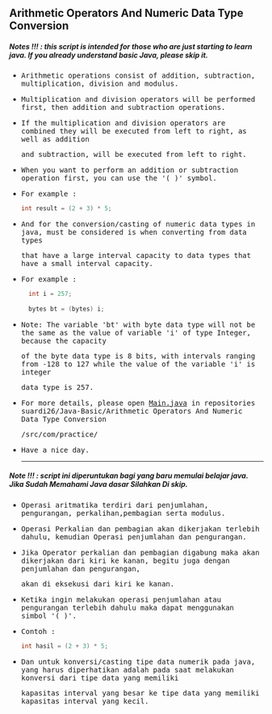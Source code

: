 ## Arithmetic Operators And Numeric Data Type Conversion
##### Notes !!! : this script is intended for those who are just starting to learn java. If you already understand basic Java, please skip it.

- <samp>Arithmetic operations consist of addition, subtraction, multiplication, division and modulus.</samp>

- <samp>Multiplication and division operators will be performed first, then addition and subtraction operations.</samp>

- <samp>If the multiplication and division operators are combined they will be executed from left to right, as well as addition </samp>
  
  <samp>and subtraction, will be executed from left to right.</samp>

- <samp>When you want to perform an addition or subtraction operation first, you can use the '( )' symbol.</samp> 
  
- <samp>For example : </samp>
   <samp>
  ```java
  int result = (2 + 3) * 5;
  ```
  </samp>
- <samp>And for the conversion/casting of numeric data types in java, must be considered is when converting from data types</samp> 
  
  <samp>that have a large interval capacity to data types that have a small interval capacity.</samp>

- <samp>For example : </samp>
  <samp>
  ```java
    int i = 257;
               
    bytes bt = (bytes) i;
  
  ```  
  </samp>
- <samp>Note: The variable 'bt' with byte data type will not be the same as the value of variable 'i' of type Integer, because the capacity </samp>

  <samp>of the byte data type is 8 bits, with intervals ranging from -128 to 127 while the value of the variable 'i' is integer</samp> 
  
  <samp>data type is 257.</samp>

- <samp>For more details, please open [Main.java](https://github.com/suardi26/Java-Basic/blob/main/Arithmetic%20Operators%20And%20Numeric%20Data%20Type%20Conversion/src/com/practice/Main.java) in repositories suardi26/Java-Basic/Arithmetic Operators And Numeric Data Type Conversion</samp>
  
  <samp>/src/com/practice/<samp>

- <samp>Have a nice day.</samp>

  ---

##### Note !!! : script ini diperuntukan bagi yang baru memulai belajar java. Jika Sudah Memahami Java dasar Silahkan Di skip.

-  <samp>Operasi aritmatika terdiri dari penjumlahan, pengurangan, perkalihan,pembagian serta modulus. </samp>

-  <samp>Operasi Perkalian dan pembagian akan dikerjakan terlebih dahulu, kemudian Operasi penjumlahan dan pengurangan.</samp>
  
-  <samp>Jika Operator perkalian dan pembagian digabung maka akan dikerjakan dari kiri ke kanan, begitu juga dengan penjumlahan dan pengurangan, </samp> 
  
   <samp>akan di eksekusi dari kiri ke kanan. </samp>

-  <samp>Ketika ingin melakukan operasi penjumlahan atau pengurangan terlebih dahulu maka dapat menggunakan simbol '( )'. </samp>
  
- <samp>Contoh : </samp>
   <samp>
  ```java
  int hasil = (2 + 3) * 5;
  ```
  </samp>
  
- <samp>Dan untuk konversi/casting tipe data numerik pada java, yang harus diperhatikan adalah pada saat melakukan konversi dari tipe data yang memiliki</samp> 
  
  <samp>kapasitas interval yang besar ke tipe data yang memiliki kapasitas interval yang kecil.</samp> 
